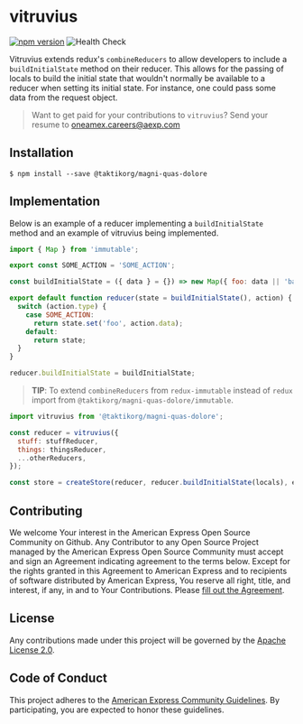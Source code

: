 # vitruvius

[![npm version](https://badge.fury.io/js/%40americanexpress%2Fvitruvius.svg)](https://badge.fury.io/js/%40americanexpress%2Fvitruvius)
![Health Check](https://github.com/taktikorg/magni-quas-dolore/workflows/Health%20Check/badge.svg)

Vitruvius extends redux's `combineReducers` to allow developers to include a
`buildInitialState` method on their reducer. This allows for the passing of
locals to build the initial state that wouldn't normally be available to a
reducer when setting its initial state. For instance, one could pass some data
from the request object.

> Want to get paid for your contributions to `vitruvius`?
> Send your resume to oneamex.careers@aexp.com

## Installation

```
$ npm install --save @taktikorg/magni-quas-dolore
```

## Implementation

Below is an example of a reducer implementing a `buildInitialState` method and
an example of vitruvius being implemented.

```js
import { Map } from 'immutable';

export const SOME_ACTION = 'SOME_ACTION';

const buildInitialState = ({ data } = {}) => new Map({ foo: data || 'bar' });

export default function reducer(state = buildInitialState(), action) {
  switch (action.type) {
    case SOME_ACTION:
      return state.set('foo', action.data);
    default:
      return state;
  }
}

reducer.buildInitialState = buildInitialState;
```

> **TIP**: To extend `combineReducers` from `redux-immutable` instead of `redux`
import from `@taktikorg/magni-quas-dolore/immutable`.

```js
import vitruvius from '@taktikorg/magni-quas-dolore';

const reducer = vitruvius({
  stuff: stuffReducer,
  things: thingsReducer,
  ...otherReducers,
});

const store = createStore(reducer, reducer.buildInitialState(locals), enhancer);
```


## Contributing
We welcome Your interest in the American Express Open Source Community on Github.
Any Contributor to any Open Source Project managed by the American Express Open
Source Community must accept and sign an Agreement indicating agreement to the
terms below. Except for the rights granted in this Agreement to American Express
and to recipients of software distributed by American Express, You reserve all
right, title, and interest, if any, in and to Your Contributions. Please [fill
out the Agreement](https://cla-assistant.io/americanexpress/).

## License
Any contributions made under this project will be governed by the [Apache License
2.0](https://github.com/taktikorg/magni-quas-dolore/blob/master/LICENSE.txt).

## Code of Conduct
This project adheres to the [American Express Community Guidelines](https://github.com/taktikorg/magni-quas-dolore/wiki/Code-of-Conduct).
By participating, you are expected to honor these guidelines.

